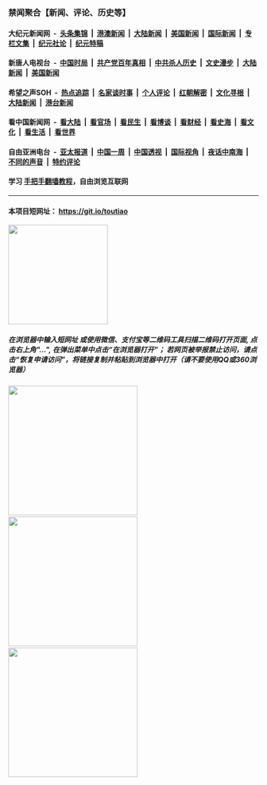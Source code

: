 ### 禁闻聚合【新闻、评论、历史等】

#### 大纪元新闻网 &nbsp;-&nbsp; [头条集锦](indexes/E头条集锦.md?t=02101644) &nbsp;|&nbsp; [港澳新闻](indexes/E港澳新闻.md?t=02101644)  &nbsp;|&nbsp; [大陆新闻](indexes/E大陆新闻.md?t=02101644) &nbsp;|&nbsp; [美国新闻](indexes/E美国新闻.md?t=02101644) &nbsp;|&nbsp; [国际新闻](indexes/E国际新闻.md?t=02101644) &nbsp;|&nbsp; [专栏文集](indexes/E专栏文集.md?t=02101644) &nbsp;|&nbsp; [纪元社论](indexes/E纪元社论.md?t=02101644) &nbsp;|&nbsp; [纪元特稿](indexes/E纪元特稿.md?t=02101644) 

#### 新唐人电视台 &nbsp;-&nbsp; [中国时局](indexes/N中国时局.md?t=02101644) &nbsp;|&nbsp; [共产党百年真相](indexes/N共产党百年真相.md?t=02101644) &nbsp;|&nbsp; [中共杀人历史](indexes/N中共杀人历史.md?t=02101644) &nbsp;|&nbsp; [文史漫步](indexes/N文史漫步.md?t=02101644) &nbsp;|&nbsp; [大陆新闻](indexes/N大陆新闻.md?t=02101644) &nbsp;|&nbsp; [美国新闻](indexes/N美国新闻.md?t=02101644)

#### 希望之声SOH &nbsp;-&nbsp; [热点追踪](indexes/H热点追踪.md?t=02101644) &nbsp;|&nbsp; [名家谈时事](indexes/H名家谈时事.md?t=02101644) &nbsp;|&nbsp; [个人评论](indexes/H个人评论.md?t=02101644)  &nbsp;|&nbsp; [红朝解密](indexes/H红朝解密.md?t=02101644) &nbsp;|&nbsp; [文化寻根](indexes/H文化寻根.md?t=02101644) &nbsp;|&nbsp; [大陆新闻](indexes/H大陆新闻.md?t=02101644) &nbsp;|&nbsp; [港台新闻](indexes/H港台新闻.md?t=02101644)

#### 看中国新闻网 &nbsp;-&nbsp; [看大陆](indexes/S看大陆.md?t=02101644) &nbsp;|&nbsp; [看官场](indexes/S看官场.md?t=02101644) &nbsp;|&nbsp; [看民生](indexes/S看民生.md?t=02101644)  &nbsp;|&nbsp; [看博谈](indexes/S看博谈.md?t=02101644) &nbsp;|&nbsp; [看财经](indexes/S看财经.md?t=02101644) &nbsp;|&nbsp; [看史海](indexes/S看史海.md?t=02101644) &nbsp;|&nbsp; [看文化](indexes/S看文化.md?t=02101644) &nbsp;|&nbsp; [看生活](indexes/S看生活.md?t=02101644) &nbsp;|&nbsp; [看世界](indexes/S看世界.md?t=02101644)

#### 自由亚洲电台 &nbsp;-&nbsp; [亚太报道](indexes/R亚太报道.md?t=02101644) &nbsp;|&nbsp; [中国一周](indexes/R中国一周.md?t=02101644) &nbsp;|&nbsp; [中国透视](indexes/R中国透视.md?t=02101644)  &nbsp;|&nbsp; [国际视角](indexes/R国际视角.md?t=02101644) &nbsp;|&nbsp; [夜话中南海](indexes/R夜话中南海.md?t=02101644) &nbsp;|&nbsp; [不同的声音](indexes/R不同的声音.md?t=02101644) &nbsp;|&nbsp; [特约评论](indexes/R特约评论.md?t=02101644)

#### 学习 [手把手翻墙教程](https://github.com/gfw-breaker/guides/wiki)，自由浏览互联网

----

#### 本项目短网址： https://git.io/toutiao
<img src="https://raw.githubusercontent.com/gfw-breaker/banned-news/master/scripts/img/qr.png" width="200px"/>  

##### 在浏览器中输入短网址 或使用微信、支付宝等二维码工具扫描二维码打开页面, 点击右上角"...", 在弹出菜单中点击“在浏览器打开”； 若网页被举报禁止访问，请点击“恢复申请访问”，将链接复制并粘贴到浏览器中打开（请不要使用QQ或360浏览器）

<img src="https://raw.githubusercontent.com/gfw-breaker/banned-news/master/scripts/img/1.png" width="260px"/> &nbsp; <img src="https://raw.githubusercontent.com/gfw-breaker/banned-news/master/scripts/img/2.png" width="260px"/> &nbsp; <img src="https://raw.githubusercontent.com/gfw-breaker/banned-news/master/scripts/img/3.png" width="260px"/>
